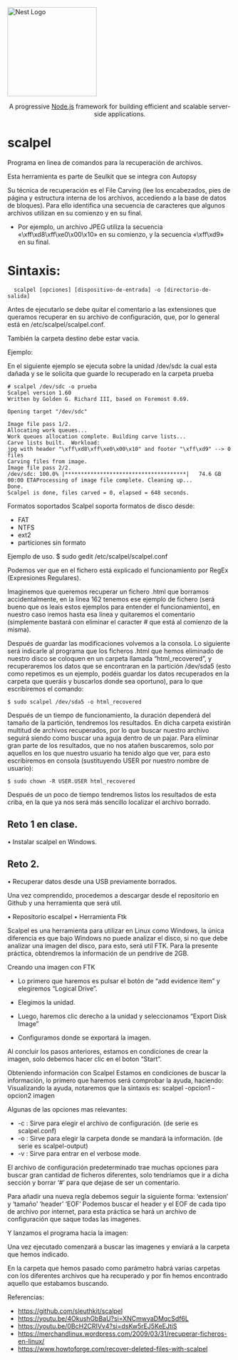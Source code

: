 <a href="http://nestjs.com/" target="blank"><img src="https://nestjs.com/img/logo-small.svg" width="200" alt="Nest Logo" /></a>
</p>

[circleci-image]: https://img.shields.io/circleci/build/github/nestjs/nest/master?token=abc123def456
[circleci-url]: https://circleci.com/gh/nestjs/nest

  <p align="center">A progressive <a href="http://nodejs.org" target="_blank">Node.js</a> framework for building efficient and scalable server-side applications.</p>
    <p align="center">


# scalpel

Programa en linea de comandos para la recuperación de archivos. 

Esta herramienta es parte de Seulkit que se integra con Autopsy

Su técnica de recuperación es el  File Carving (lee los encabezados, pies de página y estructura interna de los archivos, accediendo a la base de datos de bloques). Para ello identifica una secuencia de caracteres que algunos archivos utilizan en su comienzo y en su final. 

- Por ejemplo, un archivo JPEG utiliza la secuencia «\xff\xd8\xff\xe0\x00\x10» en su comienzo, y la secuencia «\xff\xd9» en su final.


# Sintaxis:

```
  scalpel [opciones] [dispositivo-de-entrada] -o [directorio-de-salida]
```

Antes de ejecutarlo se debe quitar el comentario a las extensiones que queramos recuperar en su archivo de configuración, que, por lo general está en /etc/scalpel/scalpel.conf. 

También la carpeta destino debe estar vacia.

Ejemplo:

En el siguiente ejemplo se ejecuta sobre la unidad /dev/sdc la cual esta dañada y se le solicita que guarde lo recuperado en la carpeta prueba

```
# scalpel /dev/sdc -o prueba
Scalpel version 1.60
Written by Golden G. Richard III, based on Foremost 0.69.

Opening target "/dev/sdc"

Image file pass 1/2.
Allocating work queues...
Work queues allocation complete. Building carve lists...
Carve lists built.  Workload:
jpg with header "\xff\xd8\xff\xe0\x00\x10" and footer "\xff\xd9" --> 0 files
Carving files from image.
Image file pass 2/2.
/dev/sdc: 100.0% |**************************************|   74.6 GB    00:00 ETAProcessing of image file complete. Cleaning up...
Done.
Scalpel is done, files carved = 0, elapsed = 648 seconds.
```

Formatos soportados
Scalpel soporta formatos de disco desde:
- FAT
- NTFS
- ext2
- particiones sin formato

Ejemplo de uso.
$ sudo gedit /etc/scalpel/scalpel.conf

Podemos ver que en el fichero está explicado el funcionamiento por RegEx (Expresiones Regulares).

Imaginemos que queremos recuperar un fichero .html que borramos accidentalmente, en la línea 162 tenemos ese ejemplo de fichero (será bueno que os leais estos ejemplos para entender el funcionamiento), en nuestro caso iremos hasta esa línea y quitaremos el comentario (simplemente bastará con eliminar el caracter # que está al comienzo de la misma).

Después de guardar las modificaciones volvemos a la consola.
Lo siguiente será indicarle al programa que los ficheros .html que hemos eliminado de nuestro disco se coloquen en un carpeta llamada “html_recovered”, y recuperaremos los datos que se encontraran en la partición /dev/sda5 (esto como repetimos es un ejemplo, podéis guardar los datos recuperados en la carpeta que queráis y buscarlos donde sea oportuno), para lo que escribiremos el comando:

```
$ sudo scalpel /dev/sda5 -o html_recovered
```

Después de un tiempo de funcionamiento, la duración dependerá del tamaño de la partición, tendremos los resultados.
En dicha carpeta existirán multitud de archivos recuperados, por lo que buscar nuestro archivo seguirá siendo como buscar una aguja dentro de un pajar. Para eliminar gran parte de los resultados, que no nos atañen buscaremos, solo por aquellos en los que nuestro usuario ha tenido algo que ver, para esto escribiremos en consola (sustituyendo USER por nuestro nombre de usuario):

```
$ sudo chown -R USER.USER html_recovered
```

Después de un poco de tiempo tendremos listos los resultados de esta criba, en la que ya nos será más sencillo localizar el archivo borrado.


## Reto 1 en clase.
•	Instalar scalpel en Windows.
## Reto 2.
•	Recuperar datos desde una USB previamente borrados.

Una vez comprendido, procedemos a descargar desde el repositorio en Github y una herramienta que será util.

•	Repositorio escalpel
•	Herramienta Ftk


Scalpel es una herramienta para utilizar en Linux como Windows, la única diferencia es que bajo Windows no puede analizar el disco, si no que debe analizar una imagen del disco, para esto, será util FTK.
Para la presente práctica, obtendremos la información de un pendrive de 2GB.

Creando una imagen con FTK

- Lo primero que haremos es pulsar el botón de “add evidence item” y elegiremos “Logical Drive”.

- Elegimos la unidad.
 
- Luego, haremos clic derecho a la unidad y seleccionamos “Export Disk Image”

- Configuramos donde se exportará la imagen.

Al concluir los pasos anteriores, estamos en condiciones de crear la imagen, solo debemos hacer clic en el boton “Start”.

Obteniendo información con Scalpel
Estamos en condiciones de buscar la información, lo primero que haremos será comprobar la ayuda, haciendo:
Visualizando la ayuda, notaremos que la sintaxis es: scalpel -opcion1 -opcion2 imagen

Algunas de las opciones mas relevantes:

- -c : Sirve para elegir el archivo de configuración. (de serie es scalpel.conf)
- -o : Sirve para elegir la carpeta donde se mandará la información. (de serie es scalpel-output)
- -v : Sirve para entrar en el verbose mode.

El archivo de configuración predeterminado trae muchas opciones para buscar gran cantidad de ficheros diferentes, solo tendríamos que ir a dicha sección y borrar ‘#’ para que dejase de ser un comentario.

Para añadir una nueva regla debemos seguir la siguiente forma: ‘extension’ y ‘tamaño’ ‘header’ ‘EOF’
Podemos buscar el header y el EOF de cada tipo de archivo por internet, para esta práctica se hará un archivo de configuración que saque todas las imagenes.

Y lanzamos el programa hacia la imagen:

Una vez ejecutado comenzará a buscar las imagenes y enviará a la carpeta que hemos indicado.

En la carpeta que hemos pasado como parámetro habrá varias carpetas con los diferentes archivos que ha recuperado y por fin hemos encontrado aquello que estabamos buscando.


Referencias:

- https://github.com/sleuthkit/scalpel
- https://youtu.be/4OkushGbBaU?si=XNCmwyaDMqcSdf6L
- https://youtu.be/0BcH2CRIVv4?si=dsKw5rEJ5KeEJtiS
- https://merchandlinux.wordpress.com/2009/03/31/recuperar-ficheros-en-linux/
- https://www.howtoforge.com/recover-deleted-files-with-scalpel




